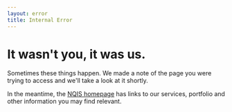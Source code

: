 ```yaml
---
layout: error
title: Internal Error
---
```


# It wasn't you, it was us.

Sometimes these things happen. We made a note of the page you were trying to access and we'll take a look at it shortly.

In the meantime, the [NQIS homepage](http://www.nqis.org) has links to our services, portfolio and other information you may find relevant.
